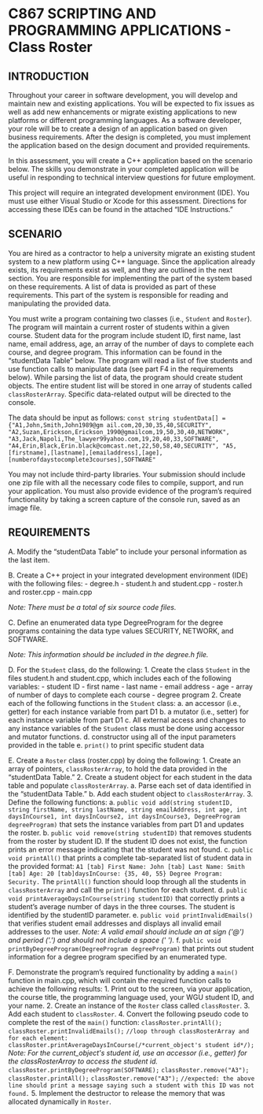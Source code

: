 # C867 SCRIPTING AND PROGRAMMING APPLICATIONS - Class Roster

## INTRODUCTION

Throughout your career in software development, you will develop and maintain new and existing applications. You will be expected to fix issues as well as add new enhancements or migrate existing applications to new platforms or different programming languages. As a software developer, your role will be to create a design of an application based on given business requirements. After the design is completed, you must implement the application based on the design document and provided requirements.

In this assessment, you will create a C++ application based on the scenario below. The skills you demonstrate in your completed application will be useful in responding to technical interview questions for future employment. 

This project will require an integrated development environment (IDE). You must use either Visual Studio or Xcode for this assessment. Directions for accessing these IDEs can be found in the attached “IDE Instructions.”

## SCENARIO

You are hired as a contractor to help a university migrate an existing student system to a new platform using C++ language. Since the application already exists, its requirements exist as well, and they are outlined in the next section. You are responsible for implementing the part of the system based on these requirements. A list of data is provided as part of these requirements. This part of the system is responsible for reading and manipulating the provided data.

You must write a program containing two classes (i.e., `Student` and `Roster`). The program will maintain a current roster of students within a given course. Student data for the program include student ID, first name, last name, email address, age, an array of the number of days to complete each course, and degree program. This information can be found in the “studentData Table” below. The program will read a list of five students and use function calls to manipulate data (see part F4 in the requirements below). While parsing the list of data, the program should create student objects. The entire student list will be stored in one array of students called `classRosterArray`. Specific data-related output will be directed to the console.

The data should be input as follows:
```const string studentData[] = ```
``` {"A1,John,Smith,John1989@gm ail.com,20,30,35,40,SECURITY", "A2,Suzan,Erickson,Erickson_1990@gmailcom,19,50,30,40,NETWORK", "A3,Jack,Napoli,The_lawyer99yahoo.com,19,20,40,33,SOFTWARE", "A4,Erin,Black,Erin.black@comcast.net,22,50,58,40,SECURITY", "A5,[firstname],[lastname],[emailaddress],[age], [numberofdaystocomplete3courses],SOFTWARE" ```

You may not include third-party libraries. Your submission should include one zip file with all the necessary code files to compile, support, and run your application. You must also provide evidence of the program’s required functionality by taking a screen capture of the console run, saved as an image file.

## REQUIREMENTS

A. Modify the “studentData Table” to include your personal information as the last item.

B. Create a C++ project in your integrated development environment (IDE) with the following files:
    - degree.h
    - student.h and student.cpp
    - roster.h and roster.cpp
    - main.cpp

*Note: There must be a total of six source code files.*

C. Define an enumerated data type DegreeProgram for the degree programs containing the data type values SECURITY, NETWORK, and SOFTWARE.

*Note: This information should be included in the degree.h file.*

D. For the `Student` class, do the following:
    1. Create the class `Student` in the files student.h and student.cpp, which includes each of the following variables:
        - student ID
        - first name
        - last name
        - email address
        - age
        - array of number of days to complete each course
        - degree program
    2. Create each of the following functions in the `Student` class:
        a. an accessor (i.e., getter) for each instance variable from part D1
        b. a mutator (i.e., setter) for each instance variable from part D1
        c. All external access and changes to any instance variables of the `Student` class must be done using accessor and mutator functions.
        d. constructor using all of the input parameters provided in the table
        e. `print()` to print specific student data

E. Create a `Roster` class (roster.cpp) by doing the following:
    1. Create an array of pointers, `classRosterArray`, to hold the data provided in the “studentData Table.”
    2. Create a student object for each student in the data table and populate `classRosterArray`.
    a. Parse each set of data identified in the “studentData Table.”
    b. Add each student object to `classRosterArray`.
    3. Define the following functions:
        a. ``` public void add(string studentID, string firstName, string lastName, string emailAddress, int age, int daysInCourse1, int daysInCourse2, int daysInCourse3, DegreeProgram degreeProgram) ``` that sets the instance variables from part D1 and updates the roster.
        b. ``` public void remove(string studentID) ``` that removes students from the roster by student ID. If the student ID does not exist, the function prints an error message indicating that the student was not found.
        c. ``` public void printAll() ``` that prints a complete tab-separated list of student data in the provided format: ``` A1 [tab] First Name: John [tab] Last Name: Smith [tab] Age: 20 [tab]daysInCourse: {35, 40, 55} Degree Program: Security. ``` The `printAll()` function should loop through all the students in `classRosterArray` and call the `print()` function for each student.
        d. ``` public void printAverageDaysInCourse(string studentID) ``` that correctly prints a student’s average number of days in the three courses. The student is identified by the studentID parameter.
        e. ``` public void printInvalidEmails() ``` that verifies student email addresses and displays all invalid email addresses to the user.
        *Note: A valid email should include an at sign ('@') and period ('.') and should not include a space (' ').*
        f. ``` public void printByDegreeProgram(DegreeProgram degreeProgram) ``` that prints out student information for a degree program specified by an enumerated type.

F. Demonstrate the program’s required functionality by adding a `main()` function in main.cpp, which will contain the required function calls to achieve the following results:
    1. Print out to the screen, via your application, the course title, the programming language used, your WGU student ID, and your name.
    2. Create an instance of the `Roster` class called `classRoster`.
    3. Add each student to `classRoster`.
    4. Convert the following pseudo code to complete the rest of the `main()` function:
        ```classRoster.printAll();```
        ```classRoster.printInvalidEmails();```
        ```//loop through classRosterArray and for each element:```
        ```classRoster.printAverageDaysInCourse(/*current_object's student id*/);```
        *Note: For the current_object's student id, use an accessor (i.e., getter) for the classRosterArray to access the student id.*
        ```classRoster.printByDegreeProgram(SOFTWARE);```
        ```classRoster.remove("A3");```
        ```classRoster.printAll();```
        ```classRoster.remove("A3");```
        ```//expected: the above line should print a message saying such a student with this ID was not found.```
    5. Implement the destructor to release the memory that was allocated dynamically in `Roster`.

    